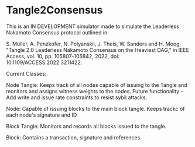 # Tangle2Consensus
 
This is an IN DEVELOPMENT simulator made to simulate the Leaderless Nakamoto Consensus protocol outlined in: 

S. Müller, A. Penzkofer, N. Polyanskii, J. Theis, W. Sanders and H. Moog, "Tangle 2.0 Leaderless Nakamoto Consensus on the Heaviest DAG," in IEEE Access, vol. 10, pp. 105807-105842, 2022, doi: 10.1109/ACCESS.2022.3211422.

Current Classes:

Node Tangle:
Keeps track of all nodes capable of issuing to the Tangle and monitors and assigns witness weights to the nodes.
Future functionality - Add write and issue rate constraints to resist sybil attacks.

Node:
Capable of issuing blocks to the main block tangle. Keeps trackc of each node's signature and ID

Block Tangle: 
Monitors and records all blocks issued to the tangle. 

Block:
Contains a transaction, signature and references.
